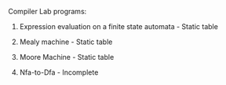 Compiler Lab programs:

1. Expression evaluation on a finite state automata - Static table

2. Mealy machine - Static table

3. Moore Machine - Static table

4. Nfa-to-Dfa - Incomplete
